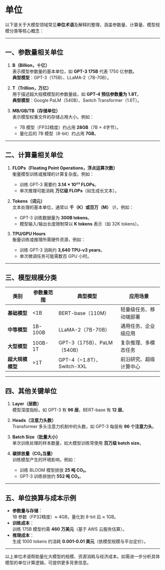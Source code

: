 # 单位

以下是关于大模型领域常见**单位术语**及解释的整理，涵盖参数量、计算量、模型规模分类等核心概念：

---

## **一、参数量相关单位**

1. **B（Billion，十亿）**  
   表示模型参数量的基本单位，如 **GPT-3 175B** 代表 1750 亿参数。  
   **典型模型**：GPT-3（175B）、LLaMA-2（7B-70B）。

2. **T（Trillion，万亿）**  
   用于描述超大规模模型的参数量级，如 **GPT-4 预估参数量为 1.8T**。  
   **典型模型**：Google PaLM（540B）、Switch Transformer（1.6T）。

3. **MB/GB/TB（存储单位）**  
   表示模型权重文件的存储占用大小。例如：  
   - 7B 模型（FP32精度）约占用 **28GB**（7B × 4字节）。  
   - 量化后的 7B 模型（8-bit）约占用 **7GB**。

---

## **二、计算量相关单位**

1. **FLOPs（Floating Point Operations，浮点运算次数）**  
   衡量模型训练或推理的计算复杂度。例如：  
   - 训练 GPT-3 需要约 **3.14 × 10²³ FLOPs**。  
   - 单次推理可能消耗 **万亿级 FLOPs**（如生成长文本）。

2. **Tokens（词元）**  
   文本处理的基本单位，通常以 **千（K）或百万（M）** 计。例如：  
   - GPT-3 训练数据量为 **300B tokens**。  
   - 模型输入/输出长度限制常以 **K tokens** 表示（如 32K tokens）。

3. **TPU/GPU Hours**  
   衡量训练或推理所需硬件资源，例如：  
   - 训练 GPT-3 消耗约 **3,640 TPU-v3 years**。  
   - 单次微调任务可能需数百 GPU 小时。

---

## **三、模型规模分类**

| **类别**       | **参数量范围** | **典型模型**                | **应用场景**               |
|----------------|----------------|---------------------------|--------------------------|
| **基础模型**    | <1B            | BERT-base（110M）          | 轻量级任务、移动端部署       |
| **中等模型**    | 1B-100B        | LLaMA-2（7B-70B）          | 通用任务、企业级应用         |
| **大型模型**    | 100B-1T        | GPT-3（175B）、PaLM（540B） | 复杂推理、多模态任务         |
| **超大规模模型**| >1T            | GPT-4（~1.8T）、Switch-XXL  | 前沿研究、超级计算中心       |

---

## **四、其他关键单位**

1. **Layer（层数）**  
   模型深度指标，如 GPT-3 有 **96 层**，BERT-base 有 **12 层**。

2. **Heads（注意力头数）**  
   Transformer 多头注意力机制中的头数，如 GPT-3 每层有 **96 个注意力头**。

3. **Batch Size（批量大小）**  
   单次训练处理的样本数量，如大模型训练常使用 **百万级 batch size**。

4. **碳排放量（CO₂当量）**  
   训练模型产生的环境影响，例如：  
   - 训练 BLOOM 模型排放 **25 吨 CO₂**。  
   - GPT-3 训练排放约 **552 吨 CO₂**。

---

## **五、单位换算与成本示例**

- **参数量与存储**：  
  1B 参数（FP32精度）≈ 4GB，量化到 8-bit 后 ≈ 1GB。  
- **训练成本**：  
  训练 175B 模型约需 **460 万美元**（基于 AWS 云服务估算）。  
- **推理成本**：  
  生成 1000 tokens 约消耗 **0.001-0.01 美元**（依模型规模与平台定价）。

---

以上单位术语帮助量化大模型的规模、资源消耗与经济成本。如需进一步分析具体模型的单位计算逻辑，可提供更多背景信息。
